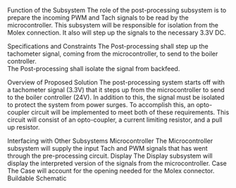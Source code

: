 Function of the Subsystem
The role of the post-processing subsystem is to prepare the incoming PWM and Tach signals to be read by the microcontroller. This subsystem will be responsible for isolation from the Molex connection. It also will step up the signals to the necessary 3.3V DC.

Specifications and Constraints
The Post-processing shall step up the tachometer signal, coming from the microcontroller, to send to the boiler controller.  
The Post-processing shall isolate the signal from backfeed.  

Overview of Proposed Solution
The post-processing system starts off with a tachometer signal (3.3V) that it steps up from the microcontroller to send to the boiler controller (24V). In addition to this, the signal must be isolated to protect the system from power surges. To accomplish this, an opto-coupler circuit will be implemented to meet both of these requirements. This circuit will consist of an opto-coupler, a current limiting resistor, and a pull up resistor.  

Interfacing with Other Subsystems
Microcontroller
The Microcontroller subsystem will supply the input Tach and PWM signals that has went through the pre-processing circuit.
Display
The Display subsystem will display the interpreted version of the signals from the microcontroller.
Case
The Case will account for the opening needed for the Molex connector.
Buildable Schematic
